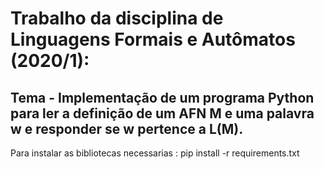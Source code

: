 # Trabalho da disciplina de Linguagens Formais e Autômatos (2020/1):
## Tema - Implementação de um programa Python para ler a definição de um AFN M e uma palavra w e responder se w pertence a L(M). 

Para instalar as bibliotecas necessarias : pip install -r requirements.txt
